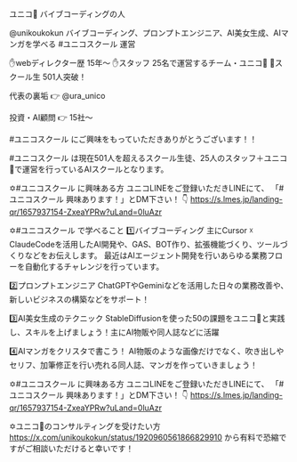 ユニコ🦄 バイブコーディングの人

@unikoukokun
バイブコーディング、プロンプトエンジニア、AI美女生成、AIマンガを学べる
#ユニコスクール 運営

✋webディレクター歴 15年〜
✋スタッフ 25名で運営するチーム・ユニコ🦄
🙋スクール生 501人突破！

代表の裏垢 👉 
@ura_unico

投資・AI顧問 👉 15社〜

#ユニコスクール にご興味をもっていただきありがとうございます！！

#ユニコスクール は現在501人を超えるスクール生徒、25人のスタッフ＋ユニコ🦄で運営を行っているAIスクールとなります。

✡️#ユニコスクール に興味ある方
ユニコLINEをご登録いただきLINEにて、
「#ユニコスクール 興味あります！」とDM下さい！
👇️
https://s.lmes.jp/landing-qr/1657937154-ZxeaYPRw?uLand=0luAzr

✡️#ユニコスクール で学べること
1️⃣バイブコーディング
主にCursor ☓ ClaudeCodeを活用したAI開発や、GAS、BOT作り、拡張機能づくり、ツールづくりなどをお伝えします。
最近はAIエージェント開発を行いあらゆる業務フローを自動化するチャレンジを行っています。

2️⃣プロンプトエンジニア
ChatGPTやGeminiなどを活用した日々の業務改善や、新しいビジネスの構築などをサポート！

3️⃣AI美女生成のテクニック
StableDiffusionを使った50の課題をユニコ🦄と実践し、スキルを上げましょう！主にAI物販や同人誌などに活躍

4️⃣AIマンガをクリスタで書こう！
AI物販のような画像だけでなく、吹き出しやセリフ、加筆修正を行い売れる同人誌、マンガを作っていきましょう！


✡️#ユニコスクール に興味ある方
ユニコLINEをご登録いただきLINEにて、
「#ユニコスクール 興味あります！」とDM下さい！
👇️
https://s.lmes.jp/landing-qr/1657937154-ZxeaYPRw?uLand=0luAzr


✡ユニコ🦄のコンサルティングを受けたい方
https://x.com/unikoukokun/status/1920960561866829910
から有料で恐縮ですがご相談いただけると幸いです！

